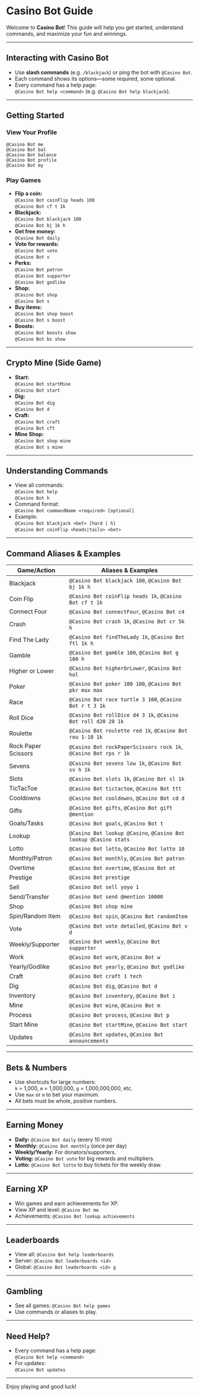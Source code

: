 # Casino Bot Guide

Welcome to **Casino Bot**! This guide will help you get started, understand commands, and maximize your fun and winnings.

---

## Interacting with Casino Bot

- Use **slash commands** (e.g. `/blackjack`) or ping the bot with `@Casino Bot`.
- Each command shows its options—some required, some optional.
- Every command has a help page:  
    `@Casino Bot help <command>` (e.g. `@Casino Bot help blackjack`).

---

## Getting Started

### View Your Profile
```
@Casino Bot me
@Casino Bot bal
@Casino Bot balance
@Casino Bot profile
@Casino Bot my
```

### Play Games
- **Flip a coin:**  
    `@Casino Bot coinFlip heads 100`  
    `@Casino Bot cf t 1k`
- **Blackjack:**  
    `@Casino Bot blackjack 100`  
    `@Casino Bot bj 1k h`
- **Get free money:**  
    `@Casino Bot daily`
- **Vote for rewards:**  
    `@Casino Bot vote`  
    `@Casino Bot v`
- **Perks:**  
    `@Casino Bot patron`  
    `@Casino Bot supporter`  
    `@Casino Bot godlike`
- **Shop:**  
    `@Casino Bot shop`  
    `@Casino Bot s`
- **Buy items:**  
    `@Casino Bot shop boost`  
    `@Casino Bot s boost`
- **Boosts:**  
    `@Casino Bot boosts show`  
    `@Casino Bot bs show`

---

## Crypto Mine (Side Game)

- **Start:**  
    `@Casino Bot startMine`  
    `@Casino Bot start`
- **Dig:**  
    `@Casino Bot dig`  
    `@Casino Bot d`
- **Craft:**  
    `@Casino Bot craft`  
    `@Casino Bot cft`
- **Mine Shop:**  
    `@Casino Bot shop mine`  
    `@Casino Bot s mine`

---

## Understanding Commands

- View all commands:  
    `@Casino Bot help`  
    `@Casino Bot h`
- Command format:  
    `@Casino Bot commandName <required> [optional]`
- Example:  
    `@Casino Bot blackjack <bet> [hard | h]`  
    `@Casino Bot coinFlip <heads|tails> <bet>`

---

## Command Aliases & Examples

| Game/Action         | Aliases & Examples |
|---------------------|-------------------|
| Blackjack           | `@Casino Bot blackjack 100`, `@Casino Bot bj 1k h` |
| Coin Flip           | `@Casino Bot coinFlip heads 1k`, `@Casino Bot cf t 1k` |
| Connect Four        | `@Casino Bot connectFour`, `@Casino Bot c4` |
| Crash               | `@Casino Bot crash 1k`, `@Casino Bot cr 5k h` |
| Find The Lady       | `@Casino Bot findTheLady 1k`, `@Casino Bot ftl 1k h` |
| Gamble              | `@Casino Bot gamble 100`, `@Casino Bot g 100 h` |
| Higher or Lower     | `@Casino Bot higherOrLower`, `@Casino Bot hol` |
| Poker               | `@Casino Bot poker 100 100`, `@Casino Bot pkr max max` |
| Race                | `@Casino Bot race turtle 3 100`, `@Casino Bot r t 3 1k` |
| Roll Dice           | `@Casino Bot rollDice d4 3 1k`, `@Casino Bot roll d20 20 1k` |
| Roulette            | `@Casino Bot roulette red 1k`, `@Casino Bot rou 1-10 1k` |
| Rock Paper Scissors | `@Casino Bot rockPaperScissors rock 1k`, `@Casino Bot rps r 1k` |
| Sevens              | `@Casino Bot sevens low 1k`, `@Casino Bot sv h 1k` |
| Slots               | `@Casino Bot slots 1k`, `@Casino Bot sl 1k` |
| TicTacToe           | `@Casino Bot tictactoe`, `@Casino Bot ttt` |
| Cooldowns           | `@Casino Bot cooldowns`, `@Casino Bot cd d` |
| Gifts               | `@Casino Bot gifts`, `@Casino Bot gift @mention` |
| Goals/Tasks         | `@Casino Bot goals`, `@Casino Bot t` |
| Lookup              | `@Casino Bot lookup @Casino`, `@Casino Bot lookup @Casino stats` |
| Lotto               | `@Casino Bot lotto`, `@Casino Bot lotto 10` |
| Monthly/Patron      | `@Casino Bot monthly`, `@Casino Bot patron` |
| Overtime            | `@Casino Bot overtime`, `@Casino Bot ot` |
| Prestige            | `@Casino Bot prestige` |
| Sell                | `@Casino Bot sell yoyo 1` |
| Send/Transfer       | `@Casino Bot send @mention 10000` |
| Shop                | `@Casino Bot shop mine` |
| Spin/Random Item    | `@Casino Bot spin`, `@Casino Bot randomItem` |
| Vote                | `@Casino Bot vote detailed`, `@Casino Bot v d` |
| Weekly/Supporter    | `@Casino Bot weekly`, `@Casino Bot supporter` |
| Work                | `@Casino Bot work`, `@Casino Bot w` |
| Yearly/Godlike      | `@Casino Bot yearly`, `@Casino Bot godlike` |
| Craft               | `@Casino Bot craft 1 tech` |
| Dig                 | `@Casino Bot dig`, `@Casino Bot d` |
| Inventory           | `@Casino Bot inventory`, `@Casino Bot i` |
| Mine                | `@Casino Bot mine`, `@Casino Bot m` |
| Process             | `@Casino Bot process`, `@Casino Bot p` |
| Start Mine          | `@Casino Bot startMine`, `@Casino Bot start` |
| Updates             | `@Casino Bot updates`, `@Casino Bot announcements` |

---

## Bets & Numbers

- Use shortcuts for large numbers:  
    `k` = 1,000, `m` = 1,000,000, `g` = 1,000,000,000, etc.
- Use `max` or `m` to bet your maximum.
- All bets must be whole, positive numbers.

---

## Earning Money

- **Daily:** `@Casino Bot daily` (every 10 min)
- **Monthly:** `@Casino Bot monthly` (once per day)
- **Weekly/Yearly:** For donators/supporters.
- **Voting:** `@Casino Bot vote` for big rewards and multipliers.
- **Lotto:** `@Casino Bot lotto` to buy tickets for the weekly draw.

---

## Earning XP

- Win games and earn achievements for XP.
- View XP and level: `@Casino Bot me`
- Achievements: `@Casino Bot lookup achievements`

---

## Leaderboards

- View all: `@Casino Bot help leaderboards`
- Server: `@Casino Bot leaderboards <id>`
- Global: `@Casino Bot leaderboards <id> g`

---

## Gambling

- See all games: `@Casino Bot help games`
- Use commands or aliases to play.

---

## Need Help?

- Every command has a help page:  
    `@Casino Bot help <command>`
- For updates:  
    `@Casino Bot updates`

---

Enjoy playing and good luck!
